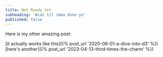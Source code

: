 ```yaml
---
title: Not Ready Yet
subheading: 'Wiat til imma done yo'
published: false
---
```


Here is my other amazing post:

[it actually works like this]({% post_url '2020-06-01-a-dive-into-d3' %})
[here's another]({% post_url '2023-04-13-third-times-the-charm' %})